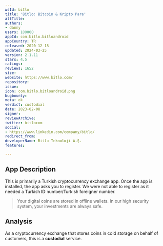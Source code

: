 ```yaml
---
wsId: bitlo
title: 'Bitlo: Bitcoin & Kripto Para'
altTitle: 
authors:
- danny
users: 100000
appId: com.bitlo.bitloandroid
appCountry: TR
released: 2020-12-18
updated: 2024-03-25
version: 2.1.11
stars: 4.5
ratings: 
reviews: 1652
size: 
website: https://www.bitlo.com/
repository: 
issue: 
icon: com.bitlo.bitloandroid.png
bugbounty: 
meta: ok
verdict: custodial
date: 2023-02-08
signer: 
reviewArchive: 
twitter: bitlocom
social:
- https://www.linkedin.com/company/bitlo/
redirect_from: 
developerName: Bitlo Teknoloji A.Ş.
features: 

---
```


## App Description 

This is primarily a Turkish cryptocurrency exchange app. Once the app is installed, the app asks you to register. We were not able to register as it needed a Turkish ID number/Turkish foreigner number. 

> Your digital coins are stored in offline wallets. In our high security system, your investments are always safe.

## Analysis 

As a cryptocurrency exchange that stores coins in cold storage on behalf of customers, this is a **custodial** service.
